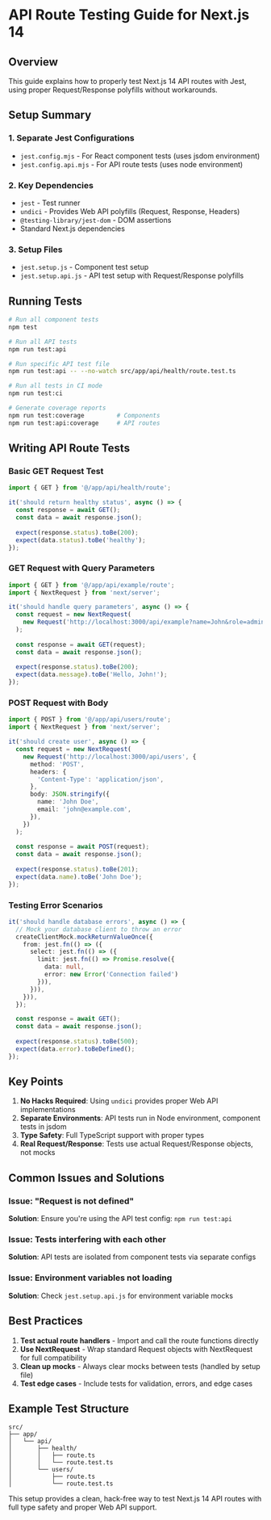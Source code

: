 # API Route Testing Guide for Next.js 14

## Overview
This guide explains how to properly test Next.js 14 API routes with Jest, using proper Request/Response polyfills without workarounds.

## Setup Summary

### 1. **Separate Jest Configurations**
- `jest.config.mjs` - For React component tests (uses jsdom environment)
- `jest.config.api.mjs` - For API route tests (uses node environment)

### 2. **Key Dependencies**
- `jest` - Test runner
- `undici` - Provides Web API polyfills (Request, Response, Headers)
- `@testing-library/jest-dom` - DOM assertions
- Standard Next.js dependencies

### 3. **Setup Files**
- `jest.setup.js` - Component test setup
- `jest.setup.api.js` - API test setup with Request/Response polyfills

## Running Tests

```bash
# Run all component tests
npm test

# Run all API tests
npm run test:api

# Run specific API test file
npm run test:api -- --no-watch src/app/api/health/route.test.ts

# Run all tests in CI mode
npm run test:ci

# Generate coverage reports
npm run test:coverage         # Components
npm run test:api:coverage     # API routes
```

## Writing API Route Tests

### Basic GET Request Test
```typescript
import { GET } from '@/app/api/health/route';

it('should return healthy status', async () => {
  const response = await GET();
  const data = await response.json();
  
  expect(response.status).toBe(200);
  expect(data.status).toBe('healthy');
});
```

### GET Request with Query Parameters
```typescript
import { GET } from '@/app/api/example/route';
import { NextRequest } from 'next/server';

it('should handle query parameters', async () => {
  const request = new NextRequest(
    new Request('http://localhost:3000/api/example?name=John&role=admin')
  );
  
  const response = await GET(request);
  const data = await response.json();
  
  expect(response.status).toBe(200);
  expect(data.message).toBe('Hello, John!');
});
```

### POST Request with Body
```typescript
import { POST } from '@/app/api/users/route';
import { NextRequest } from 'next/server';

it('should create user', async () => {
  const request = new NextRequest(
    new Request('http://localhost:3000/api/users', {
      method: 'POST',
      headers: {
        'Content-Type': 'application/json',
      },
      body: JSON.stringify({
        name: 'John Doe',
        email: 'john@example.com',
      }),
    })
  );
  
  const response = await POST(request);
  const data = await response.json();
  
  expect(response.status).toBe(201);
  expect(data.name).toBe('John Doe');
});
```

### Testing Error Scenarios
```typescript
it('should handle database errors', async () => {
  // Mock your database client to throw an error
  createClientMock.mockReturnValueOnce({
    from: jest.fn(() => ({
      select: jest.fn(() => ({
        limit: jest.fn(() => Promise.resolve({ 
          data: null, 
          error: new Error('Connection failed') 
        })),
      })),
    })),
  });

  const response = await GET();
  const data = await response.json();
  
  expect(response.status).toBe(500);
  expect(data.error).toBeDefined();
});
```

## Key Points

1. **No Hacks Required**: Using `undici` provides proper Web API implementations
2. **Separate Environments**: API tests run in Node environment, component tests in jsdom
3. **Type Safety**: Full TypeScript support with proper types
4. **Real Request/Response**: Tests use actual Request/Response objects, not mocks

## Common Issues and Solutions

### Issue: "Request is not defined"
**Solution**: Ensure you're using the API test config: `npm run test:api`

### Issue: Tests interfering with each other
**Solution**: API tests are isolated from component tests via separate configs

### Issue: Environment variables not loading
**Solution**: Check `jest.setup.api.js` for environment variable mocks

## Best Practices

1. **Test actual route handlers** - Import and call the route functions directly
2. **Use NextRequest** - Wrap standard Request objects with NextRequest for full compatibility
3. **Clean up mocks** - Always clear mocks between tests (handled by setup file)
4. **Test edge cases** - Include tests for validation, errors, and edge cases

## Example Test Structure
```
src/
├── app/
│   └── api/
│       ├── health/
│       │   ├── route.ts
│       │   └── route.test.ts
│       └── users/
│           ├── route.ts
│           └── route.test.ts
```

This setup provides a clean, hack-free way to test Next.js 14 API routes with full type safety and proper Web API support. 